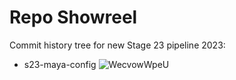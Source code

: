 # Repo Showreel
Commit history tree for new Stage 23 pipeline 2023:
- s23-maya-config
![WecvowWpeU](https://github.com/AnthonyBPomes/repo-showreel/assets/82203789/49b5dafa-c5e2-4319-b4d2-bdeaee292465)
